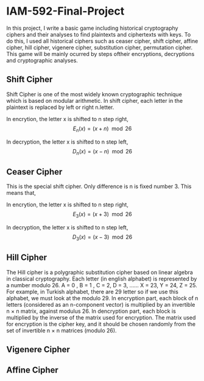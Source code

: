 # IAM-592-Final-Project
In this project, I write a basic game including historical cryptography ciphers and
their analyses to find plaintexts and ciphertexts with keys. To do this, I used all historical ciphers such as ceaser cipher, shift cipher, affine cipher, hill cipher, vigenere cipher, substitution cipher, permutation cipher. This game will be mainly ocurred by steps oftheir encryptions, decryptions and cryptographic analyses. 

## Shift Cipher 
Shift Cipher is one of the most widely known cryptographic technique which is based on modular arithmetic. In shift cipher, each letter in the plaintext is replaced by left or right n.letter. 

In encrytion, the letter x is shifted to n step right, 
$$E_{n}(x)=(x + n)\mod {26}$$

In decryption, the letter x is shifted to n step left,
$$D_{n}(x)=(x - n)\mod {26}$$ 


## Ceaser Cipher
This is the special shift cipher. Only difference is n is fixed number 3. This means that, 

In encrytion, the letter x is shifted to n step right, 
$$E_{3}(x)=(x + 3)\mod {26}$$

In decryption, the letter x is shifted to n step left,
$$D_{3}(x)=(x - 3)\mod {26}$$ 


## Hill Cipher 

The Hill cipher is a polygraphic substitution cipher based on linear algebra in classical cryptography. Each letter (in english alphabet) is represented by a number modulo 26.
A = 0 , B = 1 , C = 2, D = 3, ...... X = 23, Y = 24, Z = 25.
For example, in Turkish alphabet, there are 29 letter so if we use this alphabet, we must look at the modulo 29.
In encryption part, each block of n letters (considered as an n-component vector) is multiplied by an invertible n × n matrix, against modulus 26. In dencryption part, each block is multiplied by the inverse of the matrix used for encryption. The matrix used for encryption is the cipher key, and it should be chosen randomly from the set of invertible n × n matrices (modulo 26).



## Vigenere Cipher




## Affine Cipher 







